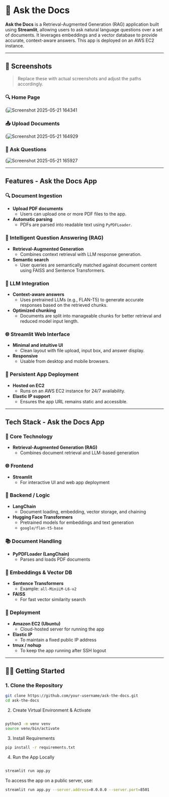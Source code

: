 # 🧠 Ask the Docs

**Ask the Docs** is a Retrieval-Augmented Generation (RAG) application built using **Streamlit**, allowing users to ask natural language questions over a set of documents. It leverages embeddings and a vector database to provide accurate, context-aware answers. This app is deployed on an AWS EC2 instance.

---

## 📸 Screenshots

> Replace these with actual screenshots and adjust the paths accordingly.

### 🔍 Home Page  
(![Screenshot 2025-05-21 164341](https://github.com/user-attachments/assets/aac26bbf-2265-49cc-a30f-413a2b507a04)


### 📤 Upload Documents  
(![Screenshot 2025-05-21 164929](https://github.com/user-attachments/assets/35189f5b-4b70-4776-afe5-fdeddb8acd0d)


### 💬 Ask Questions  
(![Screenshot 2025-05-21 165927](https://github.com/user-attachments/assets/dcc9c28c-f407-4618-a86c-958a13eed714)


---

## Features - Ask the Docs App

### 🔍 Document Ingestion
- **Upload PDF documents**
  - Users can upload one or more PDF files to the app.
- **Automatic parsing**
  - PDFs are parsed into readable text using `PyPDFLoader`.

### 🤖 Intelligent Question Answering (RAG)
- **Retrieval-Augmented Generation**
  - Combines context retrieval with LLM response generation.
- **Semantic search**
  - User queries are semantically matched against document content using FAISS and Sentence Transformers.

### 🧠 LLM Integration
- **Context-aware answers**
  - Uses pretrained LLMs (e.g., FLAN-T5) to generate accurate responses based on the retrieved chunks.
- **Optimized chunking**
  - Documents are split into manageable chunks for better retrieval and reduced model input length.

### 🌐 Streamlit Web Interface
- **Minimal and intuitive UI**
  - Clean layout with file upload, input box, and answer display.
- **Responsive**
  - Usable from desktop and mobile browsers.

### 💾 Persistent App Deployment
- **Hosted on EC2**
  - Runs on an AWS EC2 instance for 24/7 availability.
- **Elastic IP support**
  - Ensures the app URL remains static and accessible.


---

## Tech Stack - Ask the Docs App

### 🧠 Core Technology
- **Retrieval-Augmented Generation (RAG)**
  - Combines document retrieval and LLM-based generation

### 🌐 Frontend
- **Streamlit**
  - For interactive UI and web app deployment

### 🧪 Backend / Logic
- **LangChain**
  - Document loading, embedding, vector storage, and chaining
- **Hugging Face Transformers**
  - Pretrained models for embeddings and text generation
  - `google/flan-t5-base`

### 📚 Document Handling
- **PyPDFLoader (LangChain)**
  - Parses and loads PDF documents

### 🧠 Embeddings & Vector DB
- **Sentence Transformers**
  - Example: `all-MiniLM-L6-v2`
- **FAISS**
  - For fast vector similarity search

### 🐳 Deployment
- **Amazon EC2 (Ubuntu)**
  - Cloud-hosted server for running the app
- **Elastic IP**
  - To maintain a fixed public IP address
- **tmux / nohup**
  - To keep the app running after SSH logout


---

## 🧑‍💻 Getting Started

### 1. Clone the Repository

```bash
git clone https://github.com/your-username/ask-the-docs.git
cd ask-the-docs
```
2. Create Virtual Environment & Activate
```bash

python3 -m venv venv
source venv/bin/activate
```
3. Install Requirements
```bash
pip install -r requirements.txt
```
4. Run the App Locally
```bash

streamlit run app.py
```
To access the app on a public server, use:

```bash
streamlit run app.py --server.address=0.0.0.0 --server.port=8501
```








